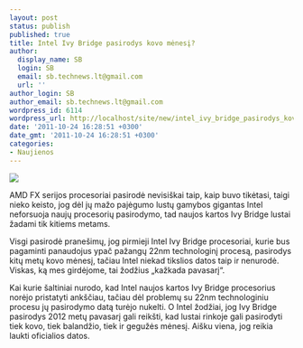 ```yaml
---
layout: post
status: publish
published: true
title: Intel Ivy Bridge pasirodys kovo mėnesį?
author:
  display_name: SB
  login: SB
  email: sb.technews.lt@gmail.com
  url: ''
author_login: SB
author_email: sb.technews.lt@gmail.com
wordpress_id: 6114
wordpress_url: http://localhost/site/new/intel_ivy_bridge_pasirodys_kovo_menesi/
date: '2011-10-24 16:28:51 +0300'
date_gmt: '2011-10-24 16:28:51 +0300'
categories:
- Naujienos
---
```

<div class="imgright"><img src="http://technews.lt/upload/Intel-Ivy-Bridgegg.jpg"  /></div>
<p>AMD FX serijos procesoriai pasirodė nevisiškai taip, kaip buvo tikėtasi, taigi nieko keisto, jog dėl jų mažo pajėgumo lustų gamybos gigantas Intel neforsuoja naujų procesorių pasirodymo, tad naujos kartos Ivy Bridge lustai žadami tik kitiems metams.</p>
<p>Visgi pasirodė pranešimų, jog pirmieji Intel Ivy Bridge procesoriai, kurie bus pagaminti panaudojus ypač pažangų 22nm technologinį procesą, pasirodys kitų metų kovo mėnesį, tačiau Intel niekad tikslios datos taip ir nenurodė. Viskas, ką mes girdėjome, tai žodžius „kažkada pavasarį“.</p>
<p>Kai kurie šaltiniai nurodo, kad Intel naujos kartos Ivy Bridge procesorius norėjo pristatyti ankščiau, tačiau dėl problemų su 22nm technologiniu procesu jų pasirodymo datą turėjo nukelti. O Intel žodžiai, jog Ivy Bridge pasirodys 2012 metų pavasarį gali reikšti, kad lustai rinkoje gali pasirodyti tiek kovo, tiek balandžio, tiek ir gegužės mėnesį. Aišku viena, jog reikia laukti oficialios datos.<br /></p>
